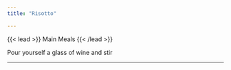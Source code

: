 ```yaml
---
title: "Risotto"

---
```


{{< lead >}}
Main Meals
{{< /lead >}}

Pour yourself a glass of wine and stir

---